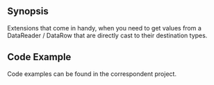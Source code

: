 ## Synopsis

Extensions that come in handy, when you need to get values from a DataReader / DataRow that are directly cast to their destination types.

## Code Example

Code examples can be found in the correspondent project. 
